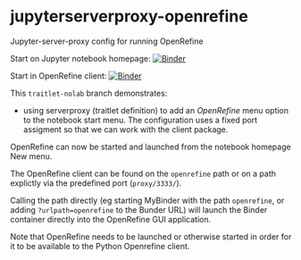 # jupyterserverproxy-openrefine
Jupyter-server-proxy config for running OpenRefine

Start on Jupyter notebook homepage: [![Binder](https://mybinder.org/badge_logo.svg)](https://mybinder.org/v2/gh/psychemedia/jupyterserverproxy-openrefine/traitlet-nolab)

Start in OpenRefine client: [![Binder](https://mybinder.org/badge_logo.svg)](https://mybinder.org/v2/gh/psychemedia/jupyterserverproxy-openrefine/traitlet-nolab?urlpath=openrefine)

This `traitlet-nolab` branch demonstrates:

- using serverproxy (traitlet definition) to add an *OpenRefine* menu option to the notebook start menu. The configuration uses a fixed port assigment so that we can work with the client package.

OpenRefine can now be started and launched from the notebook homepage New menu.

The OpenRefine client can be found on the `openrefine` path or on a path explictly via the predefined port (`proxy/3333/`).

Calling the path directly (eg starting MyBinder with the path `openrefine`, or adding `?urlpath=openrefine` to the Bunder URL) will launch the Binder container directly into the OpenRefine GUI application.

Note that OpenRefine needs to be launched or otherwise started in order for it to be available to the Python Openrefine client.
